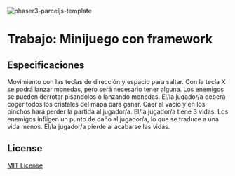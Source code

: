 ![phaser3-parceljs-template](https://user-images.githubusercontent.com/2236153/71606463-37a0da80-2b2e-11ea-9b5f-5d26ccc84f91.png)

# Trabajo: Minijuego con framework

## Especificaciones
Movimiento con las teclas de dirección y espacio para saltar.
Con la tecla X se podrá lanzar monedas, pero será necesario tener alguna.
Los enemigos se pueden derrotar pisandolos o lanzando monedas.
El/la jugador/a deberá coger todos los cristales del mapa para ganar.
Caer al vacío y en los pinchos hará perder la partida al jugador/a. 
El/la jugador/a tiene 3 vidas.
Los enemigos infligen un punto de daño al jugador/a, lo que se traduce a una vida menos.
El/la jugador/a pierde al acabarse las vidas.


## License

[MIT License](https://github.com/ourcade/phaser3-parcel-template/blob/master/LICENSE)
